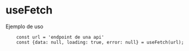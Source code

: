 # useFetch

Ejemplo de uso
```
    const url = 'endpoint de una api'
    const {data: null, loading: true, error: null} = useFetch(url);
```